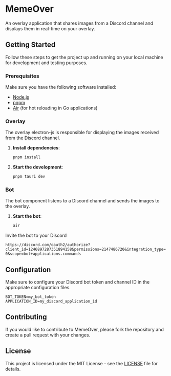 # MemeOver

An overlay application that shares images from a Discord channel and displays them in real-time on your overlay.

## Getting Started

Follow these steps to get the project up and running on your local machine for development and testing purposes.

### Prerequisites

Make sure you have the following software installed:

- [Node.js](https://nodejs.org/)
- [pnpm](https://pnpm.io/)
- [Air](https://github.com/cosmtrek/air) (for hot reloading in Go applications)

### Overlay

The overlay electron-js is responsible for displaying the images received from the Discord channel.

1. **Install dependencies**:

    ```bash
    pnpm install
    ```

2. **Start the development**:

    ```bash
    pnpm tauri dev
    ```

### Bot

The bot component listens to a Discord channel and sends the images to the overlay.

1. **Start the bot**:

    ```bash
    air
    ```

Invite the bot to your Discord

`https://discord.com/oauth2/authorize?client_id=1246897287351894158&permissions=2147486720&integration_type=0&scope=bot+applications.commands`

## Configuration

Make sure to configure your Discord bot token and channel ID in the appropriate configuration files.

```env
BOT_TOKEN=my_bot_token
APPLICATION_ID=my_discord_application_id
```

## Contributing

If you would like to contribute to MemeOver, please fork the repository and create a pull request with your changes.

## License

This project is licensed under the MIT License - see the [LICENSE](LICENSE) file for details.
